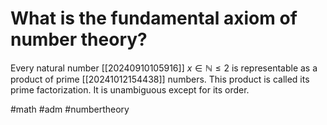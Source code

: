 # What is the fundamental axiom of number theory? 
Every natural number [[20240910105916]] $x \in \mathbb{N} \leq 2$ is representable as a product of prime [[20241012154438]] numbers. This product is called its prime factorization.
It is unambiguous except for its order.

#math #adm #numbertheory